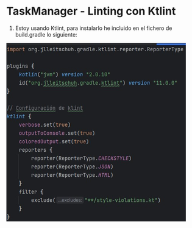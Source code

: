 # TaskManager - Linting con Ktlint

1. Estoy usando Ktlint, para instalarlo he incluido en el fichero de build.gradle lo siguiente:

![Configuración de ktlint](./src/main/kotlin/images/add_ktlint.jpg)

